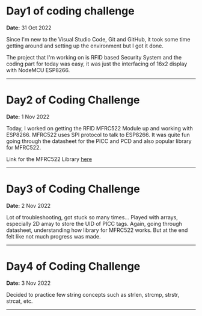 # Day1 of coding challenge

**Date:** 31 Oct 2022

Since I'm new to the Visual Studio Code, Git and GitHub, it took some time getting around and setting up the environment but I got it done.

The project that I'm working on is RFID based Security System and the coding part for today was easy, it was just the interfacing of 16x2 display with NodeMCU ESP8266.

---

# Day2 of Coding Challenge

**Date:** 1 Nov 2022

Today, I worked on getting the RFID MFRC522 Module up and working with ESP8266. MFRC522 uses SPI protocol to talk to ESP8266. It was quite fun going through the datasheet for the PICC and PCD and also popular library for MFRC522.

Link for the MFRC522 Library [here](https://github.com/miguelbalboa/rfid)

---

# Day3 of Coding Challenge

**Date:** 2 Nov 2022

Lot of troubleshooting, got stuck so many times...
Played with arrays, especially 2D array to store the UID of PICC tags.
Again, going through datasheet, understanding how library for MFRC522 works.
But at the end felt like not much progress was made.

---

# Day4 of Coding Challenge

**Date:** 3 Nov 2022

Decided to practice few string concepts such as strlen, strcmp, strstr, strcat, etc.

---